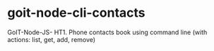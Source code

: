 # goit-node-cli-contacts
GoIT-Node-JS- HT1. Phone contacts book using command line (with actions: list, get, add,  remove)
